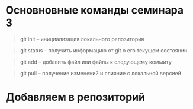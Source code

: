 # Основновные команды семинара 3

> git init – инициализация локального репозитория

> git status – получить информацию от git о его текущем состоянии

> git add – добавить файл или файлы к следующему коммиту

> git pull – получение изменений и слияние с локальной версией

# Добавляем в репозиторий

